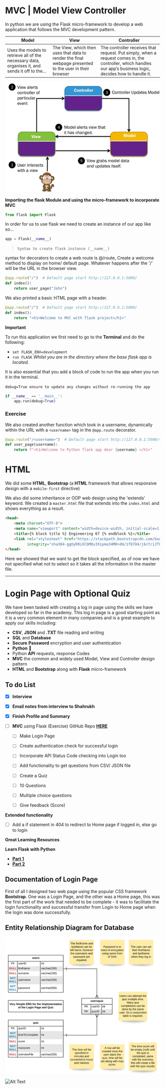 # **MVC | Model View Controller**

In python we are using the Flask micro-framework to develop a web application that follows the MVC development
pattern.

| Model                                                                                            	| View                                                                                                   	| Controller                                                                                                                                                       	|
|--------------------------------------------------------------------------------------------------	|--------------------------------------------------------------------------------------------------------	|------------------------------------------------------------------------------------------------------------------------------------------------------------------	|
| Uses the models to retrieve  all of the necessary data, organises it, and sends it off to the... 	| The View, which then uses that data to render the final webpage presented to the user in their browser 	| The controller receives that request. Put simply, when a request comes in,   the controller, which handles our app’s business logic,   decides how to handle it. 	|


<img style="text-align: center" src="Flask/static/images/MVC_Diagram.png" alt="drawing" width="550"/>

**Importing the flask Module and using the micro-framework to incorporate MVC**
```python
from flask import Flask
```

In order for us to use flask we need to create an instance of our app like so...

```python
app = Flask(__name__)
```

> `Syntax to create flask instance (__name__)`

syntax for decorators to create a web route is @/route, Create a welcome method to display on home/ default page.
Whatever happens after the '/' will be the URL in the browser view.

```python
@app.route("/")  # Default page start http://127.0.0.1:5000/
def index():
    return user_page("John")
```

We also printed a basic HTML page with a header.

```python
@app.route("/")  # Default page start http://127.0.0.1:5000/
def index():
    return "<h1>Welcome to MVC with flask project</h1>"
```

**Important**

To run this application we first need to go to the **Terminal** and do the following:

* `set FLASK_ENV=development`
* `run FLASK`  _Whilst you are in the directory where the base flask app is located._

It is also essential that you add a block of code to run the app when you run it in the terminal. 

`debug=True ensure to update any changes without re-running the app`

```python
if __name__ == '__main__':
    app.run(debug=True)
```

### **Exercise**

We also created another function which took in a username, dynamically within the URL with a `<username>` tag in the `@app.route`
decorator.

```python
@app.route("/<username>")  # Default page start http://127.0.0.1:5000/<username>
def user_page(username):
    return f"<h1>Welcome to Python flask app dear {username} </h1>"
```

# HTML

We did some **HTML**, **Bootstrap** (a **HTML** framework that allows responsive design with a `mobile-first` directive)

We also did some inheritance or OOP web design using the 'extends' keyword. We created a `master.html` file that extends into
the `index.html` and shows everything as a result.

```html
<head>
    <meta charset="UTF-8">
    <meta name="viewport" content="width=device-width, initial-scale=1, shrink-to-fit=no">
    <title>{% block title %} Engineering 67 {% endblock %}</title>
    <link rel="stylesheet" href="https://stackpath.bootstrapcdn.com/bootstrap/4.3.1/css/bootstrap.min.css"
          integrity="sha384-ggOyR0iXCbMQv3Xipma34MD+dH/1fQ784/j6cY/iJTQUOhcWr7x9JvoRxT2MZw1T" crossorigin="anonymous">
</head>
```

Here we showed that we want to get the block specified, as of now we have not specified what not to select so it takes all the
information in the master file. 

___

# Login Page with Optional Quiz

We have been tasked with creating a log in page using the skills we have developed so far in the academy. This log in page
is a good starting point as it is a very common element in many companies and is a great example to apply our skills including:
* **CSV**, **JSON** and **.TXT** file reading and writing
* **SQL** and **Database**
* **Secure** **Password** encryption and user authentication
* **Python** :snake:
* Python **API** requests, response Codes
* **MVC** the common and widely used Model, View and Controller design pattern
* **HTML** and **Bootstrap** along with **Flask** micro-framework

## To do List 

- [x] **Interview** 

- [x] **Email notes from interview to Shahrukh**
- [x] **Finish Profile and Summary**
- [ ] **MVC** using Flask (Exercise) GitHub Repo [**HERE**](https://github.com/JohnByrneJames/MVC_Flask/tree/54cc641928e32c68b95611c4cf4d515a55534657)
    - [ ] Make Login Page
    
    - [ ] Create authentication check for successful login
    - [ ] Incorporate API Status Code checking into Login too
    - [ ] Add functionality to get questions from CSV/ JSON file
    - [ ] Create a Quiz
    - [ ] 10 Questions
    - [ ] Multiple choice questions
    - [ ] Give feedback (Score)
    
**Extended functionality**
- [ ] Add a if statement in 404 to redirect to Home page if logged in, else go to login


**Great Learning Resources**

**Learn Flask with Python**
* [**Part 1**](https://realpython.com/introduction-to-flask-part-1-setting-up-a-static-site/)
* [**Part 2**](https://realpython.com/introduction-to-flask-part-2-creating-a-login-page/)

## Documentation of Login Page

First of all I designed two web page using the popular CSS framework **Bootstrap**. One was a Login Page, and the other
was a Home page, this was the first part of the work that needed to be complete - it was to facilitate the login functionality and
successful transfer from Login to Home page when the login was done successfully.

## Entity Relationship Diagram for Database

![Image](Flask/static/images/login_Page_and_Quiz_ERD.svg)


![Alt Text](https://media.giphy.com/media/vFKqnCdLPNOKc/giphy.gif)
